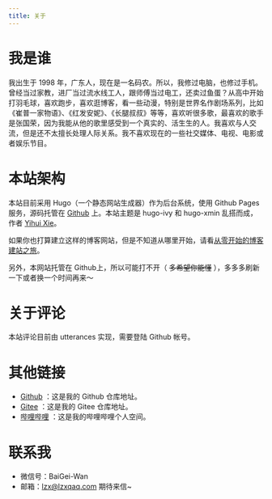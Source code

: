 ```yaml
---
title: 关于
---
```


# 我是谁

我出生于 1998 年，广东人，现在是一名码农。所以，我修过电脑，也修过手机。曾经当过家教，进厂当过流水线工人，跟师傅当过电工，还卖过鱼蛋？从高中开始打羽毛球，喜欢跑步，喜欢逛博客，看一些动漫，特别是世界名作剧场系列，比如《崔普一家物语》、《红发安妮》、《长腿叔叔》等等，喜欢听很多歌，最喜欢的歌手是张国荣，因为我能从他的歌里感受到一个真实的、活生生的人。我喜欢与人交流，但是还不太擅长处理人际关系。我不喜欢现在的一些社交媒体、电视、电影或者娱乐节目。

# 本站架构

本站目前采用 Hugo（一个静态网站生成器）作为后台系统，使用 Github Pages 服务，源码托管在 [Github](https://github.com/lzxqaq/source_lzxqaq.git) 上。本站主题是 hugo-ivy 和 hugo-xmin 乱搭而成，作者 [Yihui Xie](https://yihui.org/)。  

如果你也打算建立这样的博客网站，但是不知道从哪里开始，请看[从零开始的博客建站之旅](https://lzxqaq.com/series/%E4%BB%8E%E9%9B%B6%E5%BC%80%E5%A7%8B%E7%9A%84%E5%8D%9A%E5%AE%A2%E5%BB%BA%E7%AB%99%E4%B9%8B%E6%97%85/)。

另外，本网站托管在 Github上，所以可能打不开（ ~~多希望你能懂~~ ），多多多刷新一下或者换一个时间再来～

# 关于评论

本站评论目前由 utterances 实现，需要登陆 Github 帐号。

# 其他链接

* [Github](https://github.com/lzxqaq) ：这是我的 Github 仓库地址。
* [Gitee](https://gitee.com/lzxqaq) ：这是我的 Gitee 仓库地址。
* [哔哩哔哩](https://space.bilibili.com/404289432) ：这是我的哔哩哔哩个人空间。

# 联系我

* 微信号：BaiGei-Wan
* 邮箱：[lzx@lzxqaq.com](mailto:lzx@lzxqaq.com)  期待来信~  
